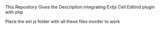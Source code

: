 This Repository Gives the Description integrating Extjs Cell Editind plugin with php

Place the ext js folder with all these files inorder to work
